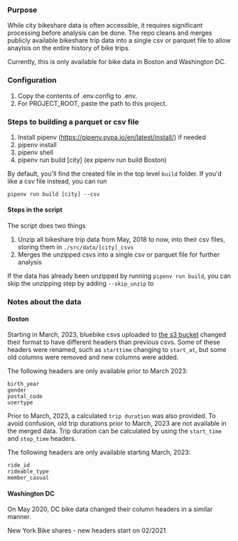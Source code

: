 ### Purpose

While city bikeshare data is often accessible, it requires significant processing before analysis can be done. The repo cleans and merges publicly available bikeshare trip data into a single csv or parquet file to allow anaylsis on the entire history of bike trips.

Currently, this is only available for bike data in Boston and Washington DC. 

### Configuration

1. Copy the contents of .env.config to .env. 
2. For PROJECT_ROOT, paste the path to this project. 

### Steps to building a parquet or csv file

1. Install pipenv (https://pipenv.pypa.io/en/latest/install/) if needed
2. pipenv install
3. pipenv shell
4. pipenv run build [city] (ex pipenv run build Boston)

By default, you'll find the created file in the top level `build` folder. If you'd like a csv file instead, you can run 

```
pipenv run build [city] --csv
```

#### Steps in the script

The script does two things

1. Unzip all bikeshare trip data from May, 2018 to now, into their csv files, storing them in `./src/data/[city]_csvs`
2. Merges the unzipped csvs into a single csv or parquet file for further analysis

If the data has already been unzipped by running `pipenv run build`, you can skip the unzipping step by adding `--skip_unzip` to

### Notes about the data


#### Boston
Starting in March, 2023, bluebike csvs uploaded to [the s3 bucket](https://s3.amazonaws.com/hubway-data/index.html) changed their format to have different headers than previous csvs. Some of these headers were renamed, such as `starttime` changing to `start_at`, but some old columns were removed and new columns were added.

The following headers are only available prior to March 2023:

```
birth_year
gender
postal_code
usertype
```

Prior to March, 2023, a calculated `trip duration` was also provided. To avoid confusion, old trip durations prior to March, 2023 are not available in the merged data. Trip duration can be calculated by using the `start_time` and `stop_time` headers.

The following headers are only available starting March, 2023:

```
ride_id
rideable_type
member_casual
```

#### Washington DC

On May 2020, DC bike data changed their column headers in a similar manner.

New York Bike shares - new headers start on 02/2021.
